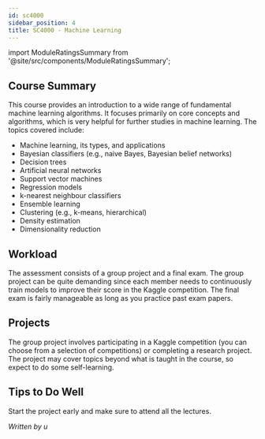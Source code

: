 ```yaml
---
id: sc4000
sidebar_position: 4
title: SC4000 - Machine Learning
---
```


import ModuleRatingsSummary from '@site/src/components/ModuleRatingsSummary';

<ModuleRatingsSummary 
  lectureClarity={5}
  contentRelevance={4}
  contentDifficulty={4}
  overallWorkload={3}
  teamDependency={4}
/>

## Course Summary

This course provides an introduction to a wide range of fundamental machine learning algorithms. It focuses primarily on core concepts and algorithms, which is very helpful for further studies in machine learning. The topics covered include:
- Machine learning, its types, and applications
- Bayesian classifiers (e.g., naive Bayes, Bayesian belief networks)
- Decision trees
- Artificial neural networks
- Support vector machines
- Regression models
- k-nearest neighbour classifiers
- Ensemble learning
- Clustering (e.g., k-means, hierarchical)
- Density estimation
- Dimensionality reduction

## Workload

The assessment consists of a group project and a final exam. The group project can be quite demanding since each member needs to continuously train models to improve their score in the Kaggle competition. The final exam is fairly manageable as long as you practice past exam papers.

## Projects

The group project involves participating in a Kaggle competition (you can choose from a selection of competitions) or completing a research project. The project may cover topics beyond what is taught in the course, so expect to do some self-learning.

## Tips to Do Well

Start the project early and make sure to attend all the lectures.

*Written by u*
